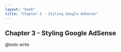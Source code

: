 ```yaml
---
layout: "book"
title: "Chapter 3 - Styling Google AdSense"
---
```

## Chapter 3 - Styling Google AdSense

@todo write
